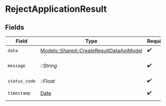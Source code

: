 # RejectApplicationResult


## Fields

| Field                                                                                       | Type                                                                                        | Required                                                                                    | Description                                                                                 | Example                                                                                     |
| ------------------------------------------------------------------------------------------- | ------------------------------------------------------------------------------------------- | ------------------------------------------------------------------------------------------- | ------------------------------------------------------------------------------------------- | ------------------------------------------------------------------------------------------- |
| `data`                                                                                      | [Models::Shared::CreateResultDataApiModel](../../models/shared/createresultdataapimodel.md) | :heavy_check_mark:                                                                          | N/A                                                                                         |                                                                                             |
| `message`                                                                                   | *::String*                                                                                  | :heavy_check_mark:                                                                          | N/A                                                                                         | Application rejected successfully.                                                          |
| `status_code`                                                                               | *::Float*                                                                                   | :heavy_check_mark:                                                                          | N/A                                                                                         | 200                                                                                         |
| `timestamp`                                                                                 | [Date](https://ruby-doc.org/stdlib-2.6.1/libdoc/date/rdoc/Date.html)                        | :heavy_check_mark:                                                                          | N/A                                                                                         | 2021-01-01T01:01:01.000Z                                                                    |